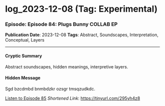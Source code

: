 # log_2023-12-08 (Tag: Experimental)

### Episode: Episode 84: Plugs Bunny COLLAB EP

**Publication Date**: 2023-12-08
**Tags**: Abstract, Soundscapes, Interpretation, Conceptual, Layers

---

#### Cryptic Summary
Abstract soundscapes, hidden meanings, interpretive layers.

#### Hidden Message
Sgd bzcdmbd bnmbdzkr ozsgr tmsqzudkdc.

[Listen to Episode 85](https://tinyurl.com/295yh4z8)
*Shortened Link*: https://tinyurl.com/295yh4z8
